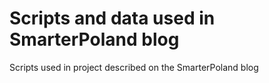 Scripts and data used in SmarterPoland blog
===========================================

Scripts used in project described on the SmarterPoland blog

